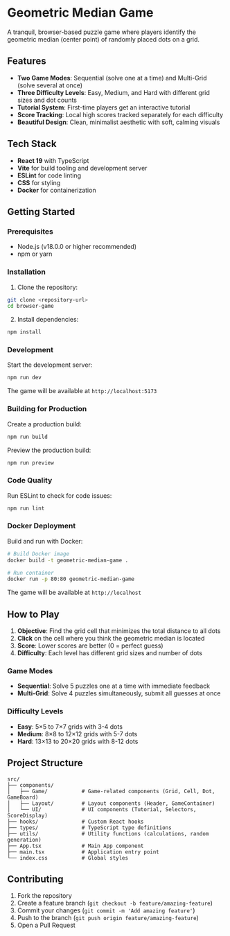 # Geometric Median Game

A tranquil, browser-based puzzle game where players identify the geometric median (center point) of randomly placed dots on a grid.

## Features

- **Two Game Modes**: Sequential (solve one at a time) and Multi-Grid (solve several at once)
- **Three Difficulty Levels**: Easy, Medium, and Hard with different grid sizes and dot counts
- **Tutorial System**: First-time players get an interactive tutorial
- **Score Tracking**: Local high scores tracked separately for each difficulty
- **Beautiful Design**: Clean, minimalist aesthetic with soft, calming visuals

## Tech Stack

- **React 19** with TypeScript
- **Vite** for build tooling and development server
- **ESLint** for code linting
- **CSS** for styling
- **Docker** for containerization

## Getting Started

### Prerequisites

- Node.js (v18.0.0 or higher recommended)
- npm or yarn

### Installation

1. Clone the repository:

```bash
git clone <repository-url>
cd browser-game
```

2. Install dependencies:

```bash
npm install
```

### Development

Start the development server:

```bash
npm run dev
```

The game will be available at `http://localhost:5173`

### Building for Production

Create a production build:

```bash
npm run build
```

Preview the production build:

```bash
npm run preview
```

### Code Quality

Run ESLint to check for code issues:

```bash
npm run lint
```

### Docker Deployment

Build and run with Docker:

```bash
# Build Docker image
docker build -t geometric-median-game .

# Run container
docker run -p 80:80 geometric-median-game
```

The game will be available at `http://localhost`

## How to Play

1. **Objective**: Find the grid cell that minimizes the total distance to all dots
2. **Click** on the cell where you think the geometric median is located
3. **Score**: Lower scores are better (0 = perfect guess)
4. **Difficulty**: Each level has different grid sizes and number of dots

### Game Modes

- **Sequential**: Solve 5 puzzles one at a time with immediate feedback
- **Multi-Grid**: Solve 4 puzzles simultaneously, submit all guesses at once

### Difficulty Levels

- **Easy**: 5×5 to 7×7 grids with 3-4 dots
- **Medium**: 8×8 to 12×12 grids with 5-7 dots
- **Hard**: 13×13 to 20×20 grids with 8-12 dots

## Project Structure

```
src/
├── components/
│   ├── Game/           # Game-related components (Grid, Cell, Dot, GameBoard)
│   ├── Layout/         # Layout components (Header, GameContainer)
│   └── UI/             # UI components (Tutorial, Selectors, ScoreDisplay)
├── hooks/              # Custom React hooks
├── types/              # TypeScript type definitions
├── utils/              # Utility functions (calculations, random generation)
├── App.tsx             # Main App component
├── main.tsx            # Application entry point
└── index.css           # Global styles
```

## Contributing

1. Fork the repository
2. Create a feature branch (`git checkout -b feature/amazing-feature`)
3. Commit your changes (`git commit -m 'Add amazing feature'`)
4. Push to the branch (`git push origin feature/amazing-feature`)
5. Open a Pull Request
